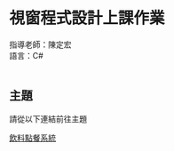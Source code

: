 <h1> 視窗程式設計上課作業 </h1>
指導老師：陳定宏<br>
語言：C#
<br><br>
<h2>主題</h2>
<pre>請從以下連結前往主題</pre>
<a href="https://github.com/iambjlu/ConsoleApp/tree/drink"> 飲料點餐系統 </a>

